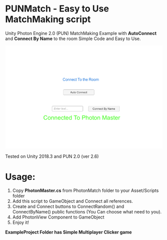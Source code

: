 # PUNMatch - Easy to Use MatchMaking script
Unity Photon Engine 2.0 (PUN) MatchMaking Example with **AutoConnect** and **Connect By Name** to the room
Simple Code and Easy to Use.

![Screenshot](screenshot.png)



Tested on Unity 2018.3 and PUN 2.0 (ver 2.6)



# Usage:
1. Copy **PhotonMaster.cs** from PhotonMatch folder to your Asset/Scripts folder
2. Add this script to GameObject and Connect all references.
3. Create and Connect buttons to ConnectRandom() and ConnectByName() public functions (You Can choose what need to you).
4. Add PhotonView Component to GameObject
5. Enjoy it!

**ExampleProject Folder has Simple Multiplayer Clicker game**

